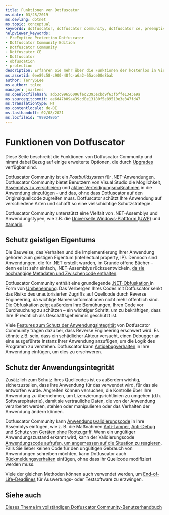 ```yaml
---
title: Funktionen von Dotfuscator
ms.date: 03/28/2019
ms.devlang: dotnet
ms.topic: conceptual
keywords: dotfuscator, dotfuscator community, dotfuscator ce, preemptive, preemptive solutions, preemptive protection, protection, community edition, obfuskation, .NET, kostenlos, visual studio 2017, visual studio 2019, visual studio
helpviewer_keywords:
- PreEmptive Protection Dotfuscator
- Dotfuscator Community Edition
- Dotfuscator Community
- Dotfuscator CE
- Dotfuscator
- obfuscation
- protection
description: Erfahren Sie mehr über die Funktionen der kostenlos in Visual Studio enthaltenen Kopie von Dotfuscator Community.
ms.assetid: 0ee89c58-c900-48fc-a6a2-65ace00e8bab
author: TerryGLee
ms.author: tglee
manager: jmartens
ms.openlocfilehash: ad53c99656096fec2393ecbd9f63fbffe1343e9a
ms.sourcegitcommit: ae6d47b09a439cd0e13180f5e89510e3e347fd47
ms.translationtype: HT
ms.contentlocale: de-DE
ms.lasthandoff: 02/08/2021
ms.locfileid: "99924805"
---
```

# <a name="capabilities-of-dotfuscator"></a>Funktionen von Dotfuscator

Diese Seite beschreibt die Funktionen von Dotfuscator Community und nimmt dabei Bezug auf einige erweiterte Optionen, die durch [Upgrades][upgrades] verfügbar sind.

Dotfuscator Community ist ein *Postbuildsystem* für .NET-Anwendungen.
Dotfuscator Community bietet Benutzern von Visual Studio die Möglichkeit, [Assemblys zu verschleiern][obfuscation] und [aktive Verteidigungsmaßnahmen][checks] in die Anwendung einzufügen – und das, ohne dass Dotfuscator auf den Originalquellcode zugreifen muss.
Dotfuscator schützt Ihre Anwendung auf verschiedene Arten und schafft so eine vielschichtige Schutzstrategie.

Dotfuscator Community unterstützt eine Vielfalt von .NET-Assemblys und Anwendungstypen, wie z.B. die [Universelle Windows-Plattform (UWP)][uwp] und [Xamarin][xamarin].

## <a name="intellectual-property-protection"></a>Schutz geistigen Eigentums

Die Bauweise, das Verhalten und die Implementierung Ihrer Anwendung gehören zum geistigen Eigentum (intellectual property, IP).
Dennoch sind Anwendungen, die für .NET erstellt wurden, im Grunde offene Bücher – denn es ist sehr einfach, .NET-Assemblys rückzuentwickeln, [da sie hochrangige Metadaten und Zwischencode enthalten][assemblies].

Dotfuscator Community enthält eine grundlegende [.NET-Obfuskation ][obfuscation] in Form von [Umbenennung][renaming].
Das Verbergen Ihres Codes mit Dotfuscator senkt das Risiko des unautorisierten Zugriffs auf Quellcode durch Reverse Engineering, da wichtige Namensinformationen nicht mehr öffentlich sind.
Die Obfuskation zeigt außerdem Ihre Bemühungen, Ihren Code vor Durchsuchung zu schützen – ein wichtiger Schritt, um zu bekräftigen, dass Ihre IP rechtlich als Geschäftsgeheimnis geschützt ist.

Viele [Features zum Schutz der Anwendungsintegrität](#application-integrity-protection) von Dotfuscator Community tragen dazu bei, dass Reverse Engineering erschwert wird.
Es könnte z.B. sein, dass ein schädlicher Akteur versucht, einen Debugger an eine ausgeführte Instanz Ihrer Anwendung anzufügen, um die Logik des Programm zu verstehen.
Dotfuscator kann [Antidebugverhalten][debug] in Ihre Anwendung einfügen, um dies zu erschweren.

## <a name="application-integrity-protection"></a>Schutz der Anwendungsintegrität

Zusätzlich zum Schutz Ihres Quellcodes ist es außerdem wichtig, sicherzustellen, dass Ihre Anwendung für das verwendet wird, für das sie entworfen wurde.
Angreifen können versuchen, die Kontrolle über Ihre Anwendung zu übernehmen, um Lizenzierungsrichtlinien zu umgehen (d.h. Softwarepiraterie), damit sie vertrauliche Daten, die von der Anwendung verarbeitet werden, stehlen oder manipulieren oder das Verhalten der Anwendung ändern können.

Dotfuscator Community kann [Anwendungsvalidierungscode][checks] in Ihre Assemblys einfügen, wie z. B. die Maßnahmen [Anti-Tamper][tamper], [Anti-Debug][debug] und [Schutz von Geräten ohne Rootzugriff][root].
Wenn ein ungültiger Anwendungszustand erkannt wird, kann der Validierungscode [Anwendungscode aufrufen, um angemessen auf die Situation zu reagieren][check-app].
Falls Sie lieber keinen Code für den ungültigen Gebrauch von Anwendungen schreiben möchten, kann Dotfuscator auch [Rückmeldungsverhalten][check-action] einfügen, ohne dass Ihr Quellcode modifiziert werden muss.

Viele der gleichen Methoden können auch verwendet werden, um [End-of-Life-Deadlines][shelflife] für Auswertungs- oder Testsoftware zu erzwingen.

## <a name="see-also"></a>Siehe auch

[Dieses Thema im vollständigen Dotfuscator Community-Benutzerhandbuch][full]

<!-- Copyright © 2019 PreEmptive Solutions, LLC -->

[assemblies]:  /dotnet/standard/assembly-format
[uwp]:  https://www.preemptive.com/blog/article/856-uwp-applications-in-dotfuscator-ce/91-dotfuscator-ce
[xamarin]:  https://www.preemptive.com/obfuscating-xamarin-with-dotfuscator

[upgrades]:  upgrades.md

[obfuscation]:  https://www.preemptive.com/dotfuscator/ce/docs/help/obfuscation_overview.html
[renaming]:  https://www.preemptive.com/dotfuscator/ce/docs/help/obfuscation_renaming.html

[checks]:  https://www.preemptive.com/dotfuscator/ce/docs/help/checks_overview.html
[check-app]:  https://www.preemptive.com/dotfuscator/ce/docs/help/checks_overview.html#app-notification
[check-action]:  https://www.preemptive.com/dotfuscator/ce/docs/help/checks_overview.html#action

[tamper]:  https://www.preemptive.com/dotfuscator/ce/docs/help/checks_tamper.html
[debug]:  https://www.preemptive.com/dotfuscator/ce/docs/help/checks_debug.html
[root]: https://www.preemptive.com/dotfuscator/ce/docs/help/checks_root.html
[shelflife]:  https://www.preemptive.com/dotfuscator/ce/docs/help/checks_shelflife.html

[full]:  https://www.preemptive.com/dotfuscator/ce/docs/help/intro_capabilities.html
